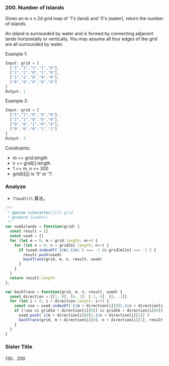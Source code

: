 <!--
abbrlink: 868q1z54
-->

### 200. Number of Islands

Given an m x n 2d grid map of '1's (land) and '0's (water), return the number of islands.

An island is surrounded by water and is formed by connecting adjacent lands horizontally or vertically. You may assume all four edges of the grid are all surrounded by water.

Example 1:

```js
Input: grid = [
  ["1","1","1","1","0"],
  ["1","1","0","1","0"],
  ["1","1","0","0","0"],
  ["0","0","0","0","0"]
]
Output: 1
```

Example 2:

```js
Input: grid = [
  ["1","1","0","0","0"],
  ["1","1","0","0","0"],
  ["0","0","1","0","0"],
  ["0","0","0","1","1"]
]
Output: 3
```

Constraints:

* m == grid.length
* n == grid[i].length
* 1 <= m, n <= 300
* grid[i][j] is '0' or '1'.

### Analyze

* `floodfill` 算法。

```js
/**
 * @param {character[][]} grid
 * @return {number}
 */
var numIslands = function(grid) {
  const result = []
  const used = []
  for (let m = 0; m < grid.length; m++) {
    for (let n = 0; n < grid[m].length; n++) {
      if (used.indexOf(`${m},${n}`) === -1 && grid[m][n] === '1') {
        result.push(used)
        backTrace(grid, m, n, result, used)
      }
    }
  }
  return result.length
};

var backTrace = function(grid, m, n, result, used) {
  const direction = [[1, 0], [0, 1], [-1, 0], [0, -1]]
  for (let i = 0; i < direction.length; i++) {
    const use = used.indexOf(`${m + direction[i][0]},${n + direction[i][1]}`) > -1
    if (!use && grid[m + direction[i][0]] && grid[m + direction[i][0]][n + direction[i][1]] === '1') {
      used.push(`${m + direction[i][0]},${n + direction[i][1]}`)
      backTrace(grid, m + direction[i][0], n + direction[i][1], result, used)
    }
  }
}
```

### Sister Title

130、200